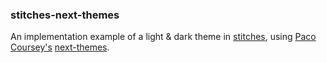 ### stitches-next-themes

An implementation example of a light & dark theme in [stitches](https://stitches.dev/), using [Paco Coursey's](https://paco.sh/) [next-themes](https://www.npmjs.com/package/next-themes).
